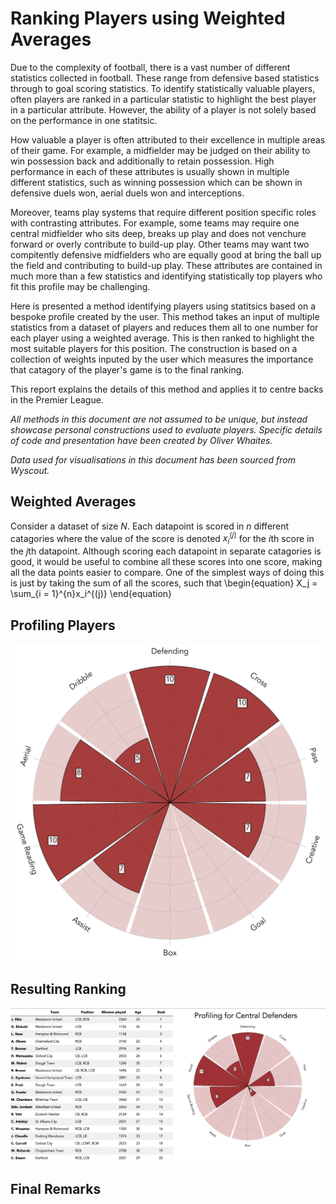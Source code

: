 # Ranking Players using Weighted Averages

Due to the complexity of football, there is a vast number of different statistics collected in football. These range from defensive based statistics through to goal scoring statistics. To identify statistically valuable players, often players are ranked in a particular statistic to highlight the best player in a particular attribute. However, the ability of a player is not solely based on the performance in one statitsic.

How valuable a player is often attributed to their excellence in multiple areas of their game. For example, a midfielder may be judged on their ability to win possession back and additionally to retain possession. High performance in each of these attributes is usually shown in multiple different statistics, such as winning possession which can be shown in defensive duels won, aerial duels won and interceptions.

Moreover, teams play systems that require different position specific roles with contrasting attributes. For example, some teams may require one central midfielder who sits deep, breaks up play and does not venchure forward or overly contribute to build-up play. Other teams may want two compitently defensive midfielders who are equally good at bring the ball up the field and contributing to build-up play. These attributes are contained in much more than a few statistics and identifying statistically top players who fit this profile may be challenging. 

Here is presented a method identifying players using statitsics based on a bespoke profile created by the user. This method takes an input of multiple statistics from a dataset of players and reduces them all to one number for each player using a weighted average. This is then ranked to highlight the most suitable players for this position. The construction is based on a collection of weights inputed by the user which measures the importance that catagory of the player's game is to the final ranking. 

This report explains the details of this method and applies it to centre backs in the Premier League. 


*All methods in this document are not assumed to be unique, but instead showcase personal constructions used to evaluate players. Specific details of code and presentation have been created by Oliver Whaites.*

*Data used for visualisations in this document has been sourced from Wyscout.*


## Weighted Averages

Consider a dataset of size $N$. Each datapoint is scored in $n$ different catagories where the value of the score is denoted $x^{(j)}_i$ for the $i$th score in the $j$th datapoint. Although scoring each datapoint in separate catagories is good, it would be useful to combine all these scores into one score, making all the data points easier to compare. One of the simplest ways of doing this is just by taking the sum of all the scores, such that \begin{equation}
X_j = \sum_{i = 1}^{n}x_i^{(j)}
\end{equation}

## Profiling Players

![FB Profile](images/FB_Profile.png)

## Resulting Ranking

![](images/CB_NLS_Ranking_leaflet_2021.png)

## Final Remarks

